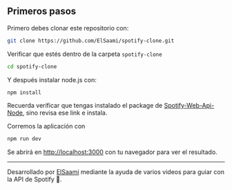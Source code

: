 ## Primeros pasos


Primero debes clonar este repositorio con:
```bash
git clone https://github.com/ElSaami/spotify-clone.git
```


Verificar que estés dentro de la carpeta `spotify-clone` 
```bash
cd spotify-clone
```


Y después instalar node.js con:
```bash
npm install
```


Recuerda verificar que tengas instalado el package de [Spotify-Web-Api-Node](https://github.com/thelinmichael/spotify-web-api-node#installation), sino revisa ese link e instala.


Corremos la aplicación con
```bash
npm run dev
```

Se abrirá en [http://localhost:3000](http://localhost:3000) con tu navegador para ver el resultado.

---
Desarrollado por [ElSaami](https://github.com/ElSaami) mediante la ayuda de varios videos para guiar con la API de Spotify 💚.